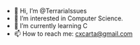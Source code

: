 - 👋 Hi, I’m @TerrariaIssues
- 👀 I’m interested in Computer Science.
- 🌱 I’m currently learning C
- 📫 How to reach me: cxcarta@gmail.com

<!---
TerrariaIssues/TerrariaIssues is a ✨ special ✨ repository because its `README.md` (this file) appears on your GitHub profile.
You can click the Preview link to take a look at your changes.
--->
